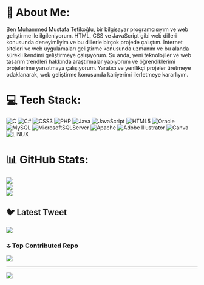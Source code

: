 # 💫 About Me:
Ben Muhammed Mustafa Tetikoğlu, bir bilgisayar programcısıyım ve web geliştirme ile ilgileniyorum. HTML, CSS ve JavaScript gibi web dilleri konusunda deneyimliyim ve bu dillerle birçok projede çalıştım. İnternet siteleri ve web uygulamaları geliştirme konusunda uzmanım ve bu alanda sürekli kendimi geliştirmeye çalışıyorum. Şu anda, yeni teknolojiler ve web tasarım trendleri hakkında araştırmalar yapıyorum ve öğrendiklerimi projelerime yansıtmaya çalışıyorum. Yaratıcı ve yenilikçi projeler üretmeye odaklanarak, web geliştirme konusunda kariyerimi ilerletmeye kararlıyım.


# 💻 Tech Stack:
![C](https://img.shields.io/badge/c-%2300599C.svg?style=for-the-badge&logo=c&logoColor=white) ![C#](https://img.shields.io/badge/c%23-%23239120.svg?style=for-the-badge&logo=c-sharp&logoColor=white) ![CSS3](https://img.shields.io/badge/css3-%231572B6.svg?style=for-the-badge&logo=css3&logoColor=white) ![PHP](https://img.shields.io/badge/php-%23777BB4.svg?style=for-the-badge&logo=php&logoColor=white) ![Java](https://img.shields.io/badge/java-%23ED8B00.svg?style=for-the-badge&logo=java&logoColor=white) ![JavaScript](https://img.shields.io/badge/javascript-%23323330.svg?style=for-the-badge&logo=javascript&logoColor=%23F7DF1E) ![HTML5](https://img.shields.io/badge/html5-%23E34F26.svg?style=for-the-badge&logo=html5&logoColor=white) ![Oracle](https://img.shields.io/badge/Oracle-F80000?style=for-the-badge&logo=oracle&logoColor=white) ![MySQL](https://img.shields.io/badge/mysql-%2300f.svg?style=for-the-badge&logo=mysql&logoColor=white) ![MicrosoftSQLServer](https://img.shields.io/badge/Microsoft%20SQL%20Sever-CC2927?style=for-the-badge&logo=microsoft%20sql%20server&logoColor=white) ![Apache](https://img.shields.io/badge/apache-%23D42029.svg?style=for-the-badge&logo=apache&logoColor=white) ![Adobe Illustrator](https://img.shields.io/badge/adobeillustrator-%23FF9A00.svg?style=for-the-badge&logo=adobeillustrator&logoColor=white) ![Canva](https://img.shields.io/badge/Canva-%2300C4CC.svg?style=for-the-badge&logo=Canva&logoColor=white) ![LINUX](https://img.shields.io/badge/Linux-FCC624?style=for-the-badge&logo=linux&logoColor=black)
# 📊 GitHub Stats:
![](https://github-readme-stats.vercel.app/api?username=F4KOR4LL&theme=dark&hide_border=false&include_all_commits=false&count_private=false)<br/>
![](https://github-readme-streak-stats.herokuapp.com/?user=F4KOR4LL&theme=dark&hide_border=false)<br/>
![](https://github-readme-stats.vercel.app/api/top-langs/?username=F4KOR4LL&theme=dark&hide_border=false&include_all_commits=false&count_private=false&layout=compact)

## 🐦 Latest Tweet
[![](https://gtce.itsvg.in/api?username=https://twitter.com/Tetikoglu13)](https://github.com/VishwaGauravIn/github-twitter-card-embed)

### 🔝 Top Contributed Repo
![](https://github-contributor-stats.vercel.app/api?username=F4KOR4LL&limit=5&theme=dark&combine_all_yearly_contributions=true)

---
[![](https://visitcount.itsvg.in/api?id=F4KOR4LL&icon=0&color=12)](https://visitcount.itsvg.in)

<!-- Proudly created with GPRM ( https://gprm.itsvg.in ) -->

